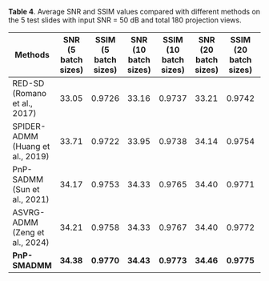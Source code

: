 **Table 4**. Average SNR and SSIM values compared with different methods on the 5 test slides with input SNR = 50 dB and total 180 projection views.

| Methods                  | SNR (5 batch sizes) | SSIM (5 batch sizes) | SNR (10 batch sizes) | SSIM (10 batch sizes) | SNR (20 batch sizes) | SSIM (20 batch sizes) | SNR (40 batch sizes) | SSIM (40 batch sizes) |
|--------------------------|---------------------|----------------------|----------------------|-----------------------|----------------------|-----------------------|----------------------|-----------------------|
| RED-SD (Romano et al., 2017)       | 33.05              | 0.9726               | 33.16               | 0.9737                | 33.21               | 0.9742                | 33.24               | 0.9745                |
| SPIDER-ADMM (Huang et al., 2019)   | 33.71              | 0.9722               | 33.95               | 0.9738                | 34.14               | 0.9754                | 34.32               | 0.9765                |
| PnP-SADMM (Sun et al., 2021)       | 34.17              | 0.9753               | 34.33               | 0.9765                | 34.40               | 0.9771                | 34.45               | 0.9774                |
| ASVRG-ADMM (Zeng et al., 2024)     | 34.21              | 0.9758               | 34.33               | 0.9767                | 34.40               | 0.9772                | 34.43               | 0.9774                |
| **PnP-SMADMM**                     | **34.38**          | **0.9770**           | **34.43**           | **0.9773**            | **34.46**           | **0.9775**            | **34.48**           | **0.9776**            |
